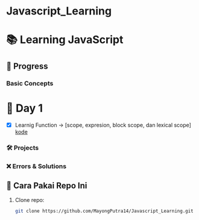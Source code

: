 # Javascript_Learning

# 📚 Learning JavaScript  

## 🔹 Progress  
### Basic Concepts
# 📝 Day 1  
- [x] Learnig Function → [scope, expresion, block scope, dan lexical scope]
[kode](main/basics/function_scope.js) 


### 🛠️ Projects  


### ❌ Errors & Solutions  


## 🚀 Cara Pakai Repo Ini  
1. Clone repo:  
   ```bash
   git clone https://github.com/MayongPutra14/Javascript_Learning.git




   